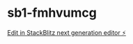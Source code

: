 # sb1-fmhvumcg

[Edit in StackBlitz next generation editor ⚡️](https://stackblitz.com/~/github.com/polagouni5301/sb1-fmhvumcg)